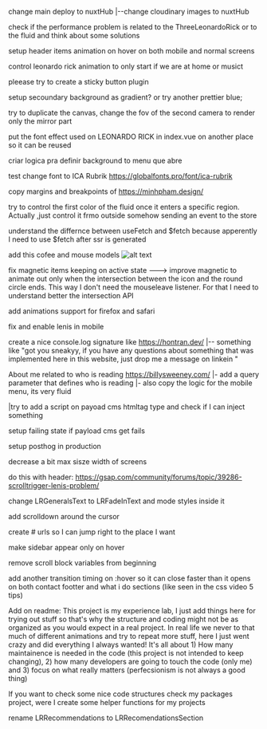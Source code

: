 change main deploy to nuxtHub
|--change cloudinary images to nuxtHub

check if the performance problem is related to the ThreeLeonardoRick or to the fluid and think about some solutions

setup header items animation on hover on both mobile and normal screens

control leonardo rick animation to only start if we are at home or musict

pleease try to create a sticky button plugin

setup secoundary background as gradient? or try another prettier blue;

try to duplicate the canvas, change the fov of the second camera to render only the mirror part

put the font effect used on LEONARDO RICK in index.vue on another place so it can be reused

criar logica pra definir background to menu que abre

test change font to ICA Rubrik https://globalfonts.pro/font/ica-rubrik

copy margins and breakpoints of https://minhpham.design/

try to control the first color of the fluid once it enters a specific region. Actually ,just control it frmo outside somehow sending an event to the store

understand the differnce between useFetch and $fetch because apperently I need to use $fetch after ssr is generated

add this cofee and mouse models
![alt text](image.png)

fix magnetic items keeping on active state
---> improve magnetic to animate out only when the intersection between the icon and the round circle ends. This way I don't need the mouseleave listener. For that I need to understand better the intersection API

add animations support for firefox and safari

fix and enable lenis in mobile

create a nice console.log signature like https://hontran.dev/
|-- something like "got you sneakyy, if you have any questions about something that was implemented here in this website, just drop me a message on linkein "

About me related to who is reading https://billysweeney.com/
|- add a query parameter that defines who is reading
|- also copy the logic for the mobile menu, its very fluid

|try to add a script on payoad cms htmltag type and check if I can inject something

setup failing state if payload cms get fails

setup posthog in production

decrease a bit max sisze width of screens

do this with header: https://gsap.com/community/forums/topic/39286-scrolltrigger-lenis-problem/

change LRGeneralsText to LRFadeInText and mode styles inside it

add scrolldown around the cursor

create # urls so I can jump right to the place I want

make sidebar appear only on hover

remove scroll block variables from beginning

add another transition timing on :hover so it can close faster than it opens on both contact footter and what i do sections (like seen in the css video 5 tips)

Add on readme: This project is my experience lab, I just add things here for trying out stuff so that's why the structure and coding might not be as organized as you would expect in a real project. In real life we never to that much of different animations and try to repeat more stuff, here I just went crazy and did everything I always wanted! It's all about 1) How many maintainence is needed in the code (this project is not intended to keep changing), 2) how many developers are going to touch the code (only me) and 3) focus on what really matters (perfecsionism is not always a good thing)

If you want to check some nice code structures check my packages project, were I create some helper functions for my projects

rename LRRecommendations to LRRecomendationsSection
